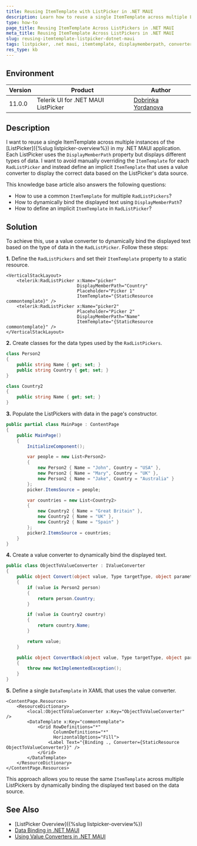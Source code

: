 ```yaml
---
title: Reusing ItemTemplate with ListPicker in .NET MAUI
description: Learn how to reuse a single ItemTemplate across multiple ListPickers in .NET MAUI using a value converter for dynamic data binding.
type: how-to
page_title: Reusing ItemTemplate Across ListPickers in .NET MAUI
meta_title: Reusing ItemTemplate Across ListPickers in .NET MAUI
slug: reusing-itemtemplate-listpicker-dotnet-maui
tags: listpicker, .net maui, itemtemplate, displaymemberpath, converter
res_type: kb
---
```


## Environment

| Version | Product | Author | 
| --- | --- | ---- | 
| 11.0.0 | Telerik UI for .NET MAUI ListPicker | [Dobrinka Yordanova](https://www.telerik.com/blogs/author/dobrinka-yordanova) | 

## Description

I want to reuse a single ItemTemplate across multiple instances of the [ListPicker]({%slug listpicker-overview%}) in my .NET MAUI application. Each ListPicker uses the `DisplayMemberPath` property but displays different types of data. I want to avoid manually overriding the `ItemTemplate` for each `RadListPicker` and instead define an implicit `ItemTemplate` that uses a value converter to display the correct data based on the ListPicker's data source.

This knowledge base article also answers the following questions:
- How to use a common `ItemTemplate` for multiple `RadListPickers`?
- How to dynamically bind the displayed text using `DisplayMemberPath`?
- How to define an implicit `ItemTemplate` in `RadListPicker`?

## Solution

To achieve this, use a value converter to dynamically bind the displayed text based on the type of data in the `RadListPicker`. Follow these steps:


**1.** Define the `RadListPickers` and set their `ItemTemplate` property to a static resource.

```xaml
<VerticalStackLayout>
    <telerik:RadListPicker x:Name="picker"
                           DisplayMemberPath="Country"
                           Placeholder="Picker 1"
                           ItemTemplate="{StaticResource commontemplate}" />
    <telerik:RadListPicker x:Name="picker2"
                           Placeholder="Picker 2"
                           DisplayMemberPath="Name"
                           ItemTemplate="{StaticResource commontemplate}" />
</VerticalStackLayout>
```

**2.** Create classes for the data types used by the `RadListPickers`.

```csharp
class Person2
{
    public string Name { get; set; }
    public string Country { get; set; }
}

class Country2
{
    public string Name { get; set; }
}
```

**3.** Populate the ListPickers with data in the page's constructor.

```csharp
public partial class MainPage : ContentPage
{
    public MainPage()
    {
        InitializeComponent();

        var people = new List<Person2>
        {
            new Person2 { Name = "John", Country = "USA" },
            new Person2 { Name = "Mary", Country = "UK" },
            new Person2 { Name = "Jake", Country = "Australia" }
        };
        picker.ItemsSource = people;

        var countries = new List<Country2>
        {
            new Country2 { Name = "Great Britain" },
            new Country2 { Name = "UK" },
            new Country2 { Name = "Spain" }
        };
        picker2.ItemsSource = countries;
    }
}
```

**4.** Create a value converter to dynamically bind the displayed text.

```csharp
public class ObjectToValueConverter : IValueConverter
{
    public object Convert(object value, Type targetType, object parameter, CultureInfo culture)
    {
        if (value is Person2 person)
        {
            return person.Country;
        }

        if (value is Country2 country)
        {
            return country.Name;
        }

        return value;
    }

    public object ConvertBack(object value, Type targetType, object parameter, CultureInfo culture)
    {
        throw new NotImplementedException();
    }
}
```

**5.** Define a single `DataTemplate` in XAML that uses the value converter.

```xaml
<ContentPage.Resources>
    <ResourceDictionary>
        <local:ObjectToValueConverter x:Key="ObjectToValueConverter" />
        <DataTemplate x:Key="commontemplate">
            <Grid RowDefinitions="*"
                  ColumnDefinitions="*"
                  HorizontalOptions="Fill">
                <Label Text="{Binding ., Converter={StaticResource ObjectToValueConverter}}" />
            </Grid>
        </DataTemplate>
    </ResourceDictionary>
</ContentPage.Resources>
```

This approach allows you to reuse the same `ItemTemplate` across multiple ListPickers by dynamically binding the displayed text based on the data source.

## See Also

- [ListPicker Overview]({%slug listpicker-overview%})
- [Data Binding in .NET MAUI](https://docs.microsoft.com/en-us/dotnet/maui/fundamentals/data-binding/)
- [Using Value Converters in .NET MAUI](https://learn.microsoft.com/en-us/dotnet/maui/fundamentals/data-binding/converters)
